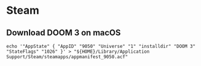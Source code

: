 # Steam

## Download DOOM 3 on macOS

```shell
echo '"AppState" { "AppID" "9050" "Universe" "1" "installdir" "DOOM 3" "StateFlags" "1026" }' > "${HOME}/Library/Application Support/Steam/steamapps/appmanifest_9050.acf"
```
